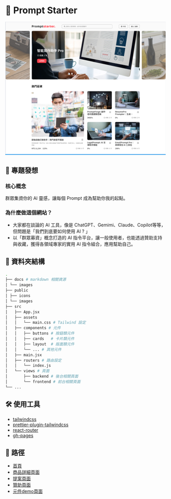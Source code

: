 # 🤖 Prompt Starter

![alt text](./docs/images/index.png)

## 💭 專題發想

### 核心概念

群眾集資你的 AI 靈感，讓每個 Prompt 成為幫助你我的起點。

### 為什麼做這個網站？

- 大家都在談論的 AI 工具，像是 ChatGPT、Gemimi、Claude、Copilot等等，但問題是「我們到底要如何使用 AI ? 」
- 以「群眾募資」概念打造的 AI 指令平台，讓一般使用者，也能透過贊助支持與收藏，獲得各領域專家的實用 AI 指令組合，應用幫助自己。

## 📁 資料夾結構

```bash
.
├── docs # markdown 相關資源
│ └── images
├── public
│ ├── icons
│ └── images
├── src
│   ├── App.jsx
│   ├── assets
│   │   └── main.css # Tailwind 設定
│   ├── components # 元件
│   │   ├── buttons # 按鈕類元件
│   │   ├── cards   # 卡片類元件
│   │   ├── layout  # 版面類元件
│   │   └── ... # 其他元件
│   ├── main.jsx
│   ├── routers # 路由設定
│   │   └── index.js
│   └── views # 頁面
│       ├── backend # 後台相關頁面
│       └── frontend # 前台相關頁面
└── ...
```

## 🛠️ 使用工具

- [tailwindcss](https://tailwindcss.com/docs/installation/using-vite)
- [prettier-plugin-tailwindcss](https://github.com/tailwindlabs/prettier-plugin-tailwindcss)
- [react-router](https://reactrouter.com/start/data/installation)
- [gh-pages](https://www.npmjs.com/package/gh-pages)

## 📍 路徑

- [首頁](https://ektodor.github.io/prompt-starter/#/)
- [商品詳細頁面](https://ektodor.github.io/prompt-starter/#/product-detail)
- [提案頁面](https://ektodor.github.io/prompt-starter/#/project-proposal)
- [贊助頁面](https://ektodor.github.io/prompt-starter/#/sponsor-plan)
- [元件demo頁面](https://ektodor.github.io/prompt-starter/#/component-demo)
